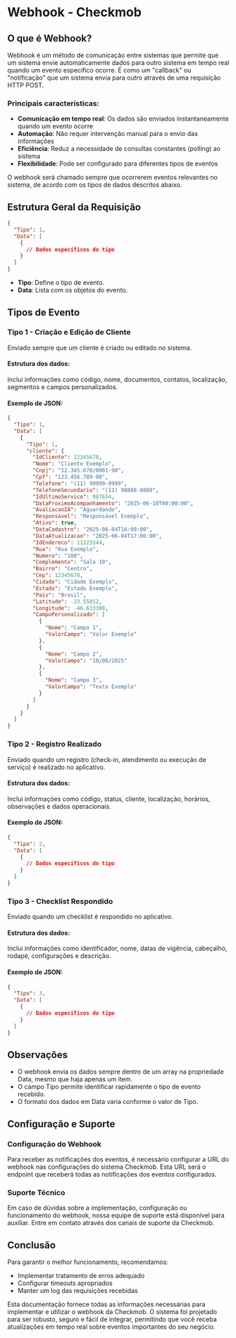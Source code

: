 # Webhook - Checkmob

## O que é Webhook?

Webhook é um método de comunicação entre sistemas que permite que um sistema envie automaticamente dados para outro sistema em tempo real quando um evento específico ocorre. É como um "callback" ou "notificação" que um sistema envia para outro através de uma requisição HTTP POST.

### Principais características:
- **Comunicação em tempo real**: Os dados são enviados instantaneamente quando um evento ocorre
- **Automação**: Não requer intervenção manual para o envio das informações
- **Eficiência**: Reduz a necessidade de consultas constantes (polling) ao sistema
- **Flexibilidade**: Pode ser configurado para diferentes tipos de eventos

O webhook será chamado sempre que ocorrerem eventos relevantes no sistema, de acordo com os tipos de dados descritos abaixo.

## Estrutura Geral da Requisição

```json
{
  "Tipo": 1,
  "Data": [
    {
      // Dados específicos do tipo
    }
  ]
}
```

- **Tipo**: Define o tipo de evento.
- **Data**: Lista com os objetos do evento.

## Tipos de Evento

### Tipo 1 - Criação e Edição de Cliente

Enviado sempre que um cliente é criado ou editado no sistema.

#### Estrutura dos dados:
Inclui informações como código, nome, documentos, contatos, localização, segmentos e campos personalizados.

#### Exemplo de JSON:

```json
{
  "Tipo": 1,
  "Data": [
    {
      "Tipo": 1,
      "cliente": {
        "IdCliente": 12345678,
        "Nome": "Cliente Exemplo",
        "Cnpj": "12.345.678/0001-90",
        "Cpf": "123.456.789-00",
        "Telefone": "(11) 99999-9999",
        "TelefoneSecundario": "(11) 98888-8888",
        "IdUltimoServico": 987654,
        "DataProximoAcompanhamento": "2025-06-10T00:00:00",
        "AvaliacaoIA": "Aguardando",
        "Responsavel": "Responsável Exemplo",
        "Ativo": true,
        "DataCadastro": "2025-06-04T16:00:00",
        "DataAtualizacao": "2025-06-04T17:00:00",
        "IdEndereco": 11223344,
        "Rua": "Rua Exemplo",
        "Numero": "100",
        "Complemento": "Sala 10",
        "Bairro": "Centro",
        "Cep": 12345678,
        "Cidade": "Cidade Exemplo",
        "Estado": "Estado Exemplo",
        "Pais": "Brasil",
        "Latitude": -23.55052,
        "Longitude": -46.633308,
        "CampoPersonalizado": [
          {
            "Nome": "Campo 1",
            "ValorCampo": "Valor Exemplo"
          },
          {
            "Nome": "Campo 2",
            "ValorCampo": "10/06/2025"
          },
          {
            "Nome": "Campo 3",
            "ValorCampo": "Texto Exemplo"
          }
        ]
      }
    }
  ]
}
```

### Tipo 2 - Registro Realizado

Enviado quando um registro (check-in, atendimento ou execução de serviço) é realizado no aplicativo.

#### Estrutura dos dados:
Inclui informações como código, status, cliente, localização, horários, observações e dados operacionais.

#### Exemplo de JSON:

```json
{
  "Tipo": 2,
  "Data": [
    {
      // Dados específicos do tipo
    }
  ]
}
```

### Tipo 3 - Checklist Respondido

Enviado quando um checklist é respondido no aplicativo.

#### Estrutura dos dados:
Inclui informações como identificador, nome, datas de vigência, cabeçalho, rodapé, configurações e descrição.

#### Exemplo de JSON:

```json
{
  "Tipo": 3,
  "Data": [
    {
      // Dados específicos do tipo
    }
  ]
}
```

## Observações

- O webhook envia os dados sempre dentro de um array na propriedade Data, mesmo que haja apenas um item.
- O campo Tipo permite identificar rapidamente o tipo de evento recebido.
- O formato dos dados em Data varia conforme o valor de Tipo.

## Configuração e Suporte

### Configuração do Webhook
Para receber as notificações dos eventos, é necessário configurar a URL do webhook nas configurações do sistema Checkmob. Esta URL será o endpoint que receberá todas as notificações dos eventos configurados.

### Suporte Técnico
Em caso de dúvidas sobre a implementação, configuração ou funcionamento do webhook, nossa equipe de suporte está disponível para auxiliar. Entre em contato através dos canais de suporte da Checkmob.

## Conclusão
Para garantir o melhor funcionamento, recomendamos:

- Implementar tratamento de erros adequado
- Configurar timeouts apropriados
- Manter um log das requisições recebidas


Esta documentação fornece todas as informações necessárias para implementar e utilizar o webhook da Checkmob. O sistema foi projetado para ser robusto, seguro e fácil de integrar, permitindo que você receba atualizações em tempo real sobre eventos importantes do seu negócio.


